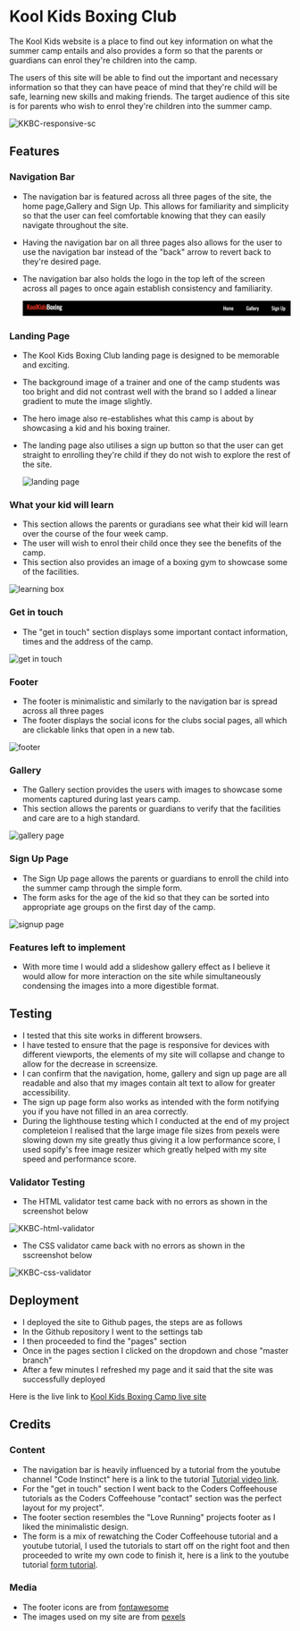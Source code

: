 # Kool Kids Boxing Club

The Kool Kids website is a place to find out key information on what the summer camp entails and also provides a form so that 
the parents or guardians can enrol they're children into the camp.

The users of this site will be able to find out the important and necessary information so that they can have peace of mind that
they're child will be safe, learning new skills and making friends. The target audience of this site is for parents who wish to 
enrol they're children into the summer camp.

![KKBC-responsive-sc](https://user-images.githubusercontent.com/108482390/181605929-f75de53c-2778-45dd-9bf4-2e766db2deeb.PNG)


## Features

### Navigation Bar
- The navigation bar is featured across all three pages of the site, the home page,Gallery and Sign Up. This allows for familiarity
  and simplicity so that the user can feel comfortable knowing that they can easily navigate throughout the site.
- Having the navigation bar on all three pages also allows for the user to use the navigation bar instead of the "back" arrow to 
  revert back to they're desired page.
- The navigation bar also holds the logo in the top left of the screen across all pages to once again establish consistency and 
  familiarity.

  ![nav-bar](./assets/images/nav-bar.png)


### Landing Page
- The Kool Kids Boxing Club landing page is designed to be memorable and exciting.
- The background image of a trainer and one of the camp students was too bright and did not contrast well with the brand so I added a linear gradient to mute the image slightly.
- The hero image also re-establishes what this camp is about by showcasing a kid and his boxing trainer.
- The landing page also utilises a sign up button so that the user can get straight to enrolling they're child if they do not wish to
  explore the rest of the site.

  ![landing page](/workspace/kids-boxing-camp/assets/images/landing-pag.png)

### What your kid will learn
- This section allows the parents or guradians see what their kid will learn over the course of the four week camp.
- The user will wish to enrol their child once they see the benefits of the camp.
- This section also provides an image of a boxing gym to showcase some of the facilities.

![learning box](/workspace/kids-boxing-camp/assets/images/learning-box.png)

### Get in touch
- The "get in touch" section displays some important contact information, times and the address of the camp.

![get in touch](/workspace/kids-boxing-camp/assets/images/get-in-touch.png)

### Footer
- The footer is minimalistic and similarly to the navigation bar is spread across all three pages 
- The footer displays the social icons for the clubs social pages, all which are clickable links that open in a new tab.

![footer](/workspace/kids-boxing-camp/assets/images/footer.png)

### Gallery
- The Gallery section provides the users with images to showcase some moments captured during last years camp.
- This section allows the parents or guardians to verify that the facilities and care are to a high standard.

![gallery page](/workspace/kids-boxing-camp/assets/images/gallery-page.png)

### Sign Up Page
- The Sign Up page allows the parents or guardians to enroll the child into the summer camp through the simple form.
- The form asks for the age of the kid so that they can be sorted into appropriate age groups on the first day of the camp.

![signup page](/workspace/kids-boxing-camp/assets/images/signup-page.png)

### Features left to implement
- With more time I would add a slideshow gallery effect as I believe it would allow for more interaction on the site while simultaneously
  condensing the images into a more digestible format.

## Testing
- I tested that this site works in different browsers.
- I have tested to ensure that the page is responsive for devices with different viewports, the elements of my site will collapse and change
  to allow for the decrease in screensize.
- I can confirm that the navigation, home, gallery and sign up page are all readable and also that my images contain alt text to allow for greater
  accessibility.
- The sign up page form also works as intended with the form notifying you if you have not filled in an area correctly.
- During the lighthouse testing which I conducted at the end of my project completeion I realised that the large image file sizes from pexels were slowing
  down my site greatly thus giving it a low performance score, I used sopify's free image resizer which greatly helped with my site speed and performance score.

### Validator Testing
- The HTML validator test came back with no errors as shown in the screenshot below

![KKBC-html-validator](https://user-images.githubusercontent.com/108482390/181603224-7390ccfc-85e6-44ee-907a-52c3e6643e75.PNG)

- The CSS validator came back with no errors as shown in the sscreenshot below

![KKBC-css-validator](https://user-images.githubusercontent.com/108482390/181603364-9e3e4a12-0597-411f-a532-033af80784ae.PNG)


## Deployment
- I deployed the site to Github pages, the steps are as follows
- In the Github repository I went to the settings tab
- I then proceeded to find the "pages" section
- Once in the pages section I clicked on the dropdown and chose "master branch"
- After a few minutes I refreshed my page and it said that the site was successfully deployed

Here is the live link to [Kool Kids Boxing Camp live site](https://conorm2710.github.io/kids-boxing-camp/)

## Credits

### Content
- The navigation bar is heavily influenced by a tutorial from the youtube channel "Code Instinct" here is a link to the tutorial [Tutorial video link](https://www.youtube.com/watch?v=Y6DwspK_wnM).
- For the "get in touch" section I went back to the Coders Coffeehouse tutorials as the Coders Coffeehouse "contact" section was the perfect layout for my project".
- The footer section resembles the "Love Running" projects footer as I liked the minimalistic design.
- The form is a mix of rewatching the Coder Coffeehouse tutorial and a youtube tutorial, I used the tutorials to start off on the right foot and then proceeded to write my own code to finish it, here is a link to the youtube tutorial [form tutorial](https://www.youtube.com/watch?v=n6sv__UBwIA).

### Media 
- The footer icons are from [fontawesome](https://fontawesome.com/)
- The images used on my site are from [pexels](https://www.pexels.com/)



